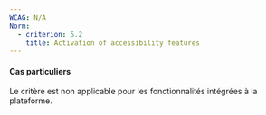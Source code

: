 ```yaml
---
WCAG: N/A
Norm:
  - criterion: 5.2
    title: Activation of accessibility features
---
```


#### Cas particuliers

Le critère est non applicable pour les fonctionnalités intégrées à la plateforme.